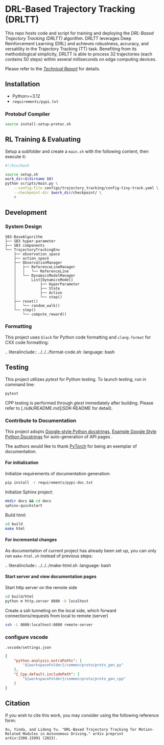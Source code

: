 # DRL-Based Trajectory Tracking (DRLTT)

This repo hosts code and script for training and deploying the *DRL-Based Trajectory Tracking (DRLTT)*  algorithm. DRLTT leverages Deep Reinforcement Learning (DRL) and achieves robustness, accuracy, and versatility in the Trajectory Tracking (TT) task. Benefiting from its methodological simplicity, DRLTT is able to process 32 trajectories (each contains 50 steps) within several milliseconds on edge computing devices.

Please refer to the [*Technical Report*](https://arxiv.org/abs/2308.15991) for details.

## Installation

- Python>=3.12
- `requirements/pypi.txt`

### Protobuf Compiler

```bash
source install-setup-protoc.sh
```

## RL Training & Evaluating

Setup a subfolder and create a `main.sh` with the following content, then execute it:

```bash
#!/bin/bash

source setup.sh
work_dir=$(dirname $0)
python scripts/main.py \
    --config-file configs/trajectory_tracking/config-tiny-track.yaml \
    --checkpoint-dir $work_dir/checkpoint/ \
    #
```

## Development

### System Design

```text
SB3-BaseAlgorithm
├── SB3 hyper-parameter
├── SB3 components
└── TrajectoryTrackingEnv
    ├── observation_space
    ├── action_space
    ├── ObservationManager
    │   ├── ReferenceLineManager
    │   │   └── ReferenceLine
    │   └── DynamicsModelManager
    │       List[DynamicsModel]
    │           ├── HyperParameter
    │           ├── State
    │           ├── Action
    │           └── step()
    ├── reset()
    │   └── random_walk()
    └── step()
        └── compute_reward()
```

### Formatting

This project uses `black` for Python code formatting and `clang-format` for CXX code formatting:

.. literalinclude:: ../../../format-code.sh
  :language: bash

## Testing

This project utilizes *pytest* for Python testing. To launch testing, run in command line:

```bash
pytest
```

CPP testing is performed through *gtest* immediately after building. Please refer to [./sdk/README.md](SDK-README for detail).


### Contribute to Documentation

This project adopts [Google-style Python docstrings](https://google.github.io/styleguide/pyguide.html), [Example Google Style Python Docstrings](https://sphinxcontrib-napoleon.readthedocs.io/en/latest/example_google.html) for auto-generation of API pages .

The authors would like to thank [PyTorch](https://pytorch.org/docs/stable/index.html) for being an exemplar of documentation.

#### For initialization

Initialize requirements of documentation generation:

```bash
pip install -r requirements/pypi-doc.txt
```

Initialize Sphinx project:

```bash
mkdir docs && cd docs
sphinx-quickstart
```

Build html:

```bash
cd build
make html
```

#### For incremental changes

As documentation of current project has already been set up, you can only run `make-html.sh` instead of previous steps:

.. literalinclude:: ../../../make-html.sh
  :language: bash


#### Start server and view documentation pages

Start http server on the remote side

```bash
cd build/html
python m http.server 8080 -b localhost
```

Create a ssh tunneling on the local side, which forward connections/requests from local to remote (server)

```bash
ssh -L 8080:localhost:8080 remote-server
```



### configure vscode

`.vscode/settings.json`

```json
{
    "python.analysis.extraPaths": [
        "${workspaceFolder}/common/proto/proto_gen_py"
    ],
    "C_Cpp.default.includePath": [
        "${workspaceFolder}/common/proto/proto_gen_cpp"
    ]
}

```

## Citation

If you wish to cite this work, you may consider using the following reference form:

```
Xu, Yinda, and Lidong Yu. "DRL-Based Trajectory Tracking for Motion-Related Modules in Autonomous Driving." arXiv preprint arXiv:2308.15991 (2023).
```
